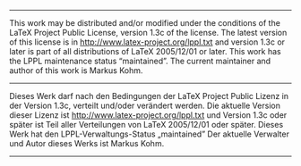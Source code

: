 ----------------------------------------------------------------------------

This work may be distributed and/or modified under the conditions of the
LaTeX Project Public License, version 1.3c of the license. The latest
version of this license is in http://www.latex-project.org/lppl.txt and 
version 1.3c or later is part of all distributions of LaTeX 2005/12/01
or later. This work has the LPPL maintenance status “maintained”.
The current maintainer and author of this work is Markus Kohm.

----------------------------------------------------------------------------

Dieses Werk darf nach den Bedingungen der LaTeX Project Public Lizenz
in der Version 1.3c, verteilt und/oder verändert werden. Die aktuelle 
Version dieser Lizenz ist http://www.latex-project.org/lppl.txt und 
Version 1.3c oder später ist Teil aller Verteilungen von LaTeX 2005/12/01 
oder später. Dieses Werk hat den LPPL-Verwaltungs-Status „maintained” 
Der aktuelle Verwalter und Autor dieses Werks ist Markus Kohm.

----------------------------------------------------------------------------
